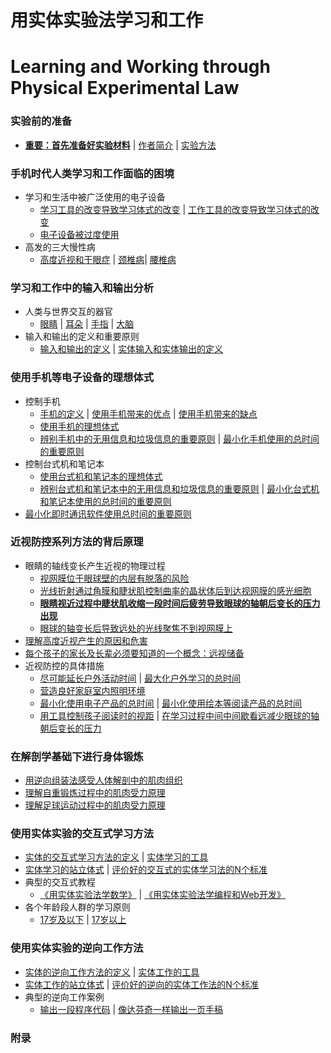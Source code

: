 # 用实体实验法学习和工作
# Learning and Working through Physical Experimental Law

### 实验前的准备

- [**重要：首先准备好实验材料**]() | [作者简介]() | [实验方法]()

### 手机时代人类学习和工作面临的困境
- 学习和生活中被广泛使用的电子设备
	- [学习工具的改变导致学习体式的改变](/chapters/手机时代人类学习和工作面临的困境/学习工具的改变导致学习体式的改变.md) | [工作工具的改变导致学习体式的改变](/chapters/手机时代人类学习和工作面临的困境/工作工具的改变导致学习体式的改变.md) 
	- [电子设备被过度使用](/chapters/手机时代人类学习和工作面临的困境/电子设备被过度使用.md)
- 高发的三大慢性病
	- [高度近视和干眼症](/chapters//手机时代人类学习和工作面临的困境/高度近视和干眼症的高发生率.md) | [颈椎病](/chapters//手机时代人类学习和工作面临的困境/颈椎病.md)| [腰椎病](/chapters//手机时代人类学习和工作面临的困境/腰椎病.md)

### 学习和工作中的输入和输出分析

- 人类与世界交互的器官
	- [眼睛](/chapters/学习和工作中的输入和输出分析/眼睛.md) | [耳朵](/chapters/学习和工作中的输入和输出分析/耳朵.md) | [手指](/chapters/学习和工作中的输入和输出分析/手指.md) | [大脑](/chapters/学习和工作中的输入和输出分析/大脑.md)
- 输入和输出的定义和重要原则
	- [输入和输出的定义](/chapters/学习和工作中的输入和输出分析/输入和输出的定义.md) | [实体输入和实体输出的定义](/chapters/学习和工作中的输入和输出分析/实体输入和实体输出的定义.md)

### 使用手机等电子设备的理想体式

- 控制手机
	- [手机的定义](/chapters/使用手机等电子设备的理想体式/手机的定义.md) | [使用手机带来的优点](/chapters/使用手机等电子设备的理想体式/使用手机带来的优点.md) | [使用手机带来的缺点](/chapters/使用手机等电子设备的理想体式/使用手机带来的缺点.md)
	- [使用手机的理想体式](/chapters/使用手机等电子设备的理想体式/使用手机的理想体式.md)
	- [辨别手机中的无用信息和垃圾信息的重要原则](/chapters/使用手机等电子设备的理想体式/辨别手机中的无用信息和垃圾信息的重要原则.md) | [最小化手机使用的总时间的重要原则](/chapters/使用手机等电子设备的理想体式/最小化手机使用的总时间的重要原则.md)
- 控制台式机和笔记本
	- [使用台式机和笔记本的理想体式](/chapters/使用手机等电子设备的理想体式/使用台式机和笔记本的理想体式.md)
	- [辨别台式机和笔记本中的无用信息和垃圾信息的重要原则](/chapters/使用手机等电子设备的理想体式/辨别台式机和笔记本中的无用信息和垃圾信息的重要原则.md) | [最小化台式机和笔记本使用的总时间的重要原则](/chapters/使用手机等电子设备的理想体式/最小化台式机和笔记本使用的总时间的重要原则.md)
- [最小化即时通讯软件使用总时间的重要原则](/chapters/使用手机等电子设备的理想体式/最小化即时通讯软件使用总时间的重要原则.md)	

### 近视防控系列方法的背后原理

- 眼睛的轴线变长产生近视的物理过程 
	- [视网膜位于眼球壁的内层有脱落的风险](/chapters/近视防控系列方法的背后原理/视网膜位于眼球壁的内层有脱落的风险.md)
	- [光线折射通过角膜和睫状肌控制曲率的晶状体后到达视网膜的感光细胞](/chapters/近视防控系列方法的背后原理/光线折射通过角膜和睫状肌控制曲率的晶状体后到达视网膜的感光细胞.md)
	- [**眼睛视近过程中睫状肌收缩一段时间后疲劳导致眼球的轴朝后变长的压力出现**](/chapters/近视防控系列方法的背后原理/眼睛视近过程中睫状肌收缩一段时间后疲劳导致眼球的轴朝后变长的压力出现.md)
	- [眼球的轴变长后导致远处的光线聚焦不到视网膜上](/chapters/近视防控系列方法的背后原理/眼球的轴变长后导致远处的光线聚焦不到视网膜上.md) 
- [理解高度近视产生的原因和危害](/chapters/近视防控系列方法的背后原理/理解高度近视产生的原因和危害.md)
- [每个孩子的家长及长辈必须要知道的一个概念：远视储备](/chapters/近视防控系列方法的背后原理/每个孩子的家长及长辈必须要知道的一个概念：远视储备.md)
- 近视防控的具体措施
	- [尽可能延长户外活动时间](/chapters/近视防控系列方法的背后原理/尽可能延长户外活动时间.md) | [最大化户外学习的总时间](/chapters/近视防控系列方法的背后原理/最大化户外学习的总时间.md)
	- [营造良好家庭室内照明环境](/chapters/近视防控系列方法的背后原理/营造良好家庭室内照明环境.md)
	- [最小化使用电子产品的总时间](/chapters/近视防控系列方法的背后原理/最小化使用电子产品的总时间.md) | [最小化使用绘本等阅读产品的总时间](/chapters/近视防控系列方法的背后原理/最小化使用绘本等阅读产品的总时间.md)
	- [用工具控制孩子阅读时的视距](/chapters/近视防控系列方法的背后原理/用工具控制孩子阅读时的视距.md) | [在学习过程中间中间歇看远减少眼球的轴朝后变长的压力](/chapters/近视防控系列方法的背后原理/在学习过程中间中间歇看远减少眼球的轴朝后变长的压力.md)

### 在解剖学基础下进行身体锻炼

- [用逆向组装法感受人体解剖中的肌肉组织](/chapters/在解剖学基础下进行身体锻炼/用逆向组装法感受人体解剖中的肌肉组织.md)
- [理解自重锻炼过程中的肌肉受力原理](/chapters/在解剖学基础下进行身体锻炼/理解自重锻炼过程中的肌肉受力原理.md)
- [理解足球运动过程中的肌肉受力原理](/chapters/在解剖学基础下进行身体锻炼/理解足球运动过程中的肌肉受力原理.md)

### 使用实体实验的交互式学习方法

- [实体的交互式学习方法的定义](/chapters/使用实体实验的交互式学习方法/实体的交互式学习方法的定义.md) | [实体学习的工具](/chapters/使用实体实验的交互式学习方法/实体学习的工具.md)
- [实体学习的站立体式](/chapters/使用实体实验的交互式学习方法/实体学习的站立体式.md) | [评价好的交互式的实体学习法的N个标准](/chapters/使用实体实验的交互式学习方法/评价好的交互式的实体学习法的N个标准.md)
- 典型的交互式教程
	- [《用实体实验法学数学》](https://gitee.com/quanbinn/Learn-Mathematical-Olympiad-The-Interactive-Way) | [《用实体实验法学编程和Web开发》](https://gitee.com/quanbinn/Learn-Programming-And-Web-Development-The-Interactive-Way)
- 各个年龄段人群的学习原则
	- [17岁及以下](/chapters/使用实体实验的交互式学习方法/17岁及以下.md) | [17岁以上](/chapters/使用实体实验的交互式学习方法/17岁以上.md)

### 使用实体实验的逆向工作方法

- [实体的逆向工作方法的定义](/chapters/使用实体实验的逆向工作方法/实体的逆向工作方法的定义.md) | [实体工作的工具](/chapters/使用实体实验的逆向工作方法/实体工作的工具.md)
- [实体工作的站立体式](/chapters/使用实体实验的逆向工作方法/实体工作的站立体式.md) | [评价好的逆向的实体工作法的N个标准](/chapters/使用实体实验的逆向工作方法/评价好的逆向的实体工作法的N个标准.md)
- 典型的逆向工作案例
	- [输出一段程序代码](/chapters/使用实体实验的逆向工作方法/输出一段程序代码.md) | [像达芬奇一样输出一页手稿](/chapters/使用实体实验的逆向工作方法/像达芬奇一样输出一页手稿.md)

### 附录